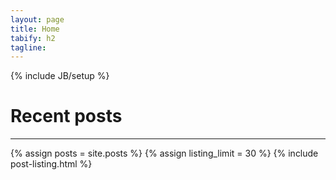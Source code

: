```yaml
---
layout: page
title: Home
tabify: h2
tagline: 
---
```

{% include JB/setup %}

# Recent posts
---

{% assign posts = site.posts %}
{% assign listing_limit = 30 %}
{% include post-listing.html %}



